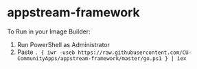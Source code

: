 # appstream-framework

To Run in your Image Builder:

1. Run PowerShell as Administrator
2. Paste `. { iwr -useb https://raw.githubusercontent.com/CU-CommunityApps/appstream-framework/master/go.ps1 } | iex`

